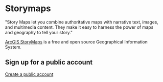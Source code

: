 # Storymaps
"Story Maps let you combine authoritative maps with narrative text, images, and multimedia content. They make it easy to harness the power of maps and geography to tell your story."

[ArcGIS StoryMaps](https://storymaps.arcgis.com/) is a free and open source Geographical Information System. 

## Sign up for a public account 
[Create a public account](https://www.arcgis.com/sharing/oauth2/signup?oauth_state=GPkZ0NjC_UXddZwoOrQRCLgGqwGCNGsdXif2h49K1RZGk4PgAiwaRfZ1EfjUDnGtEHv5m1fj3YponjfjijUsbgfutr8UvY56x1b5LV99V3vALGOZrfupXCt8m7XUB53-bclJyhNIKXOwnHpXo9A8wVbblMedLp6gkvKfLvIHbqbIIQpQ0SqzwAtLlcpsuA-O5Iw7c1RKkuaTaBrKdGM8bUvKxtPKUt1X7PsCfHAu_9O7W9WUVvR63hVXIREvU30cAfJRyVpoO3A5XTGTtGfe18OTPBdNw9mOK2niaj1rf7jkli9jfyM8TBJAR2fAQ7Xe)


